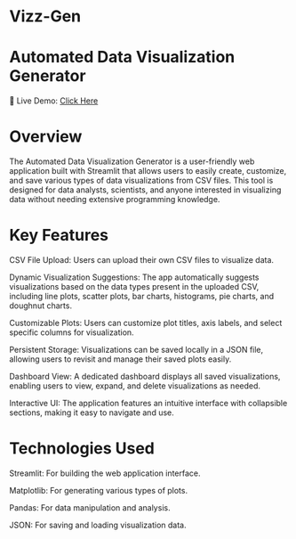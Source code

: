 # Vizz-Gen
# Automated Data Visualization Generator 

🔗 Live Demo: [Click Here](https://vizz-gen-puzptzv5a4yxgu8emuss8e.streamlit.app/)


# Overview

The Automated Data Visualization Generator is a user-friendly web application built with Streamlit that allows users to easily create, customize, and save various types of data visualizations from CSV files. This tool is designed for data analysts, scientists, and anyone interested in visualizing data without needing extensive programming knowledge.


# Key Features

CSV File Upload: Users can upload their own CSV files to visualize data.

Dynamic Visualization Suggestions: The app automatically suggests visualizations based on the data types present in the uploaded CSV, including line plots, scatter plots, bar charts, histograms, pie charts, and doughnut charts.

Customizable Plots: Users can customize plot titles, axis labels, and select specific columns for visualization.

Persistent Storage: Visualizations can be saved locally in a JSON file, allowing users to revisit and manage their saved plots easily.

Dashboard View: A dedicated dashboard displays all saved visualizations, enabling users to view, expand, and delete visualizations as needed.

Interactive UI: The application features an intuitive interface with collapsible sections, making it easy to navigate and use.


# Technologies Used

Streamlit: For building the web application interface.

Matplotlib: For generating various types of plots.

Pandas: For data manipulation and analysis.

JSON: For saving and loading visualization data.
